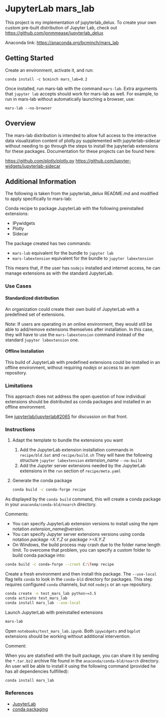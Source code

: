 # JupyterLab mars_lab

This project is my implementation of jupyterlab_delux. To create your own custom pre-built distribution of Jupyter Lab, check out https://github.com/jonmmease/jupyterlab_delux

Anaconda link: https://anaconda.org/bcminch/mars_lab

## Getting Started

Create an environment, activate it, and run:

    conda install -c bcminch mars_lab=0.2
    
Once installed, run mars-lab with the command `mars-lab`. Extra arguments that `jupyter lab` accepts should work for mars-lab as well. For example, to run in mars-lab without automatically launching a browser, use:

    mars-lab --no-browser
    
## Overview

The mars-lab distribution is intended to allow full access to the interactive data visualization content of plotly.py supplemented with jupyterlab-sidecar without needing to go through the steps to install the jupyterlab extensions for these packages. Documentation for these projects can be found here:

https://github.com/plotly/plotly.py
https://github.com/jupyter-widgets/jupyterlab-sidecar

## Additional Information

The following is taken from the jupyterlab_delux README.md and modified to apply specifically to mars-lab:

Conda recipe to package JupyterLab with the following preinstalled extensions:

- IPywidgets
- Plotly
- Sidecar

The package created has two commands:

* `mars-lab` equivalent for the bundle to `jupyter lab`
* `mars-labextension` equivalent for the bundle to `jupyter labextension`

This means that, if the user has `nodejs` installed and internet access, he can manage
extensions as with the standard JupyterLab.

### Use Cases

#### Standardized distribution

An organization could create their own build of JupyterLab with a predefined
set of extensions.

Note: If users are operating in an online environment, they 
would still be able to add/remove extensions themselves after installation.
In this case, they will have to use the `mars-labextension` command instead of the standard `jupyter labextension` one.

#### Offline Installation

This build of JupyterLab with predefined extensions could be installed in an 
offline environment, without requiring *nodejs* or access to an
*npm* repository.

### Limitations

This approach does not address the open question of how individual extensions 
should be distributed as conda packages and installed in an offline 
environment.

See [jupyterlab/jupyterlab#2065](https://github.com/jupyterlab/jupyterlab/issues/2065)
for discussion on that front.

### Instructions

1. Adapt the template to bundle the extensions you want
    1. Add the JupyterLab extension installation commands in `recipe/bld.bat` and `recipe/build.sh`
    They will have the following structure `jupyter labextension` *extension_name* `--no-build`
    1. Add the Jupyter server extensions needed by the JupyterLab extensions in the `run` section of `recipe/meta.yaml`

1. Generate the conda package

    ```bash
    conda build -c conda-forge recipe
    ```

As displayed by the `conda build` command, this will create a conda package in your `anaconda/conda-bld/noarch` directory.

Comments:

* You can specify JupyterLab extension versions to install using the npm notation *extension_name@version*.
* You can specify Jupyter server extensions versions using conda notation *package =X.Y.Z* or *package >=X.Y.Z*
* On Windows, the build process may crash due to the folder name length limit. To overcome that problem, you
can specify a custom folder to build conda package into:

```bash
conda build -c conda-forge --croot C:\Temp recipe
```

Create a fresh environment and then install this package. The `--use-local` flag
tells `conda` to look in the `conda-bld` directory for packages. This step requires
configured `conda` channels, but not `nodejs` or an `npm` repository.

```bash
conda create -n test_mars_lab python>=3.5
conda activate test_mars_lab
conda install mars_lab --use-local
```

Launch JupyterLab with preinstalled extensions

```bash
mars-lab
```

Open `notebooks/test_mars_lab.ipynb`. Both `ipywidgets` and `bqplot`
extensions should be working without additional intervention.

Comment: 

When you are statisfied with the built package, you can share it 
by sending the `*.tar.bz2` archive file found in the `anaconda/conda-bld/noarch` directory. An user will be able to install it
using the following command (provided he has all dependencies fullfilled):

```bash
conda install mars_lab
```

### References

* [JupyterLab](https://jupyterlab.readthedocs.io/en/stable)
* [conda packaging](https://conda.io/docs/user-guide/tasks/building-packages/index.html)
